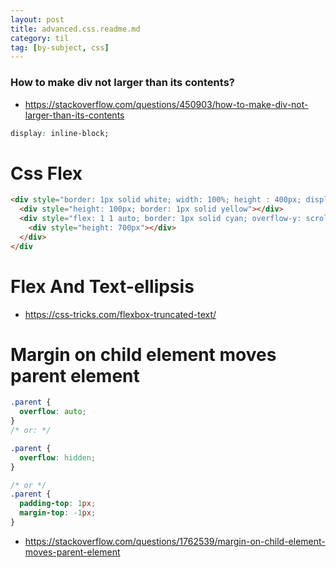 ```yaml
---
layout: post
title: advanced.css.readme.md
category: til
tag: [by-subject, css]
---
```


### How to make div not larger than its contents?

- https://stackoverflow.com/questions/450903/how-to-make-div-not-larger-than-its-contents

```css
display: inline-block;
```

# Css Flex

```html
<div style="border: 1px solid white; width: 100%; height : 400px; display:flex; flex-direction: column">
  <div style="height: 100px; border: 1px solid yellow"></div>
  <div style="flex: 1 1 auto; border: 1px solid cyan; overflow-y: scroll">
    <div style="height: 700px"></div>
  </div>
</div
```

# Flex And Text-ellipsis

- https://css-tricks.com/flexbox-truncated-text/

# Margin on child element moves parent element

```css
.parent {
  overflow: auto;
}
/* or: */

.parent {
  overflow: hidden;
}

/* or */
.parent {
  padding-top: 1px;
  margin-top: -1px;
}
```

- https://stackoverflow.com/questions/1762539/margin-on-child-element-moves-parent-element
